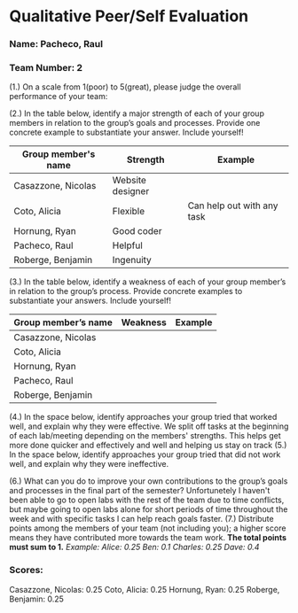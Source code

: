 # Qualitative Peer/Self Evaluation

### Name: Pacheco, Raul
### Team Number: 2

(1.) On a scale from 1(poor) to 5(great), please judge the overall performance of your team:

(2.) In the table below, identify a major strength of each of your group members in relation to the group’s goals and processes. Provide one concrete example to substantiate your answer. Include yourself!

| Group member's name | Strength | Example |
| ------------------- | -------- | ------- |
|Casazzone, Nicolas|Website designer||
|Coto, Alicia|Flexible|Can help out with any task|
|Hornung, Ryan|Good coder||
|Pacheco, Raul|Helpful||
|Roberge, Benjamin|Ingenuity||

(3.) In the table below, identify a weakness of each of your group member’s in relation to the group’s process. Provide concrete examples to substantiate your answers. Include yourself!

| Group member’s name | Weakness | Example |
| ------------------- | -------- | ------- |
|Casazzone, Nicolas|||
|Coto, Alicia|||
|Hornung, Ryan|||
|Pacheco, Raul|||
|Roberge, Benjamin|||

(4.) In the space below, identify approaches your group tried that worked well, and explain why they were effective.
We split off tasks at the beginning of each lab/meeting depending on the members' strengths. This helps get more done quicker and effectively and well and helping us stay on track
(5.) In the space below, identify approaches your group tried that did not work well, and explain why they were ineffective.

(6.) What can you do to improve your own contributions to the group’s goals and processes in the final part of the semester?
Unfortunetely I haven't been able to go to open labs with the rest of the team due to time conflicts, but maybe going to open labs alone for short periods of time throughout the week and with specific tasks I can help reach goals faster.
(7.) Distribute points among the members of your team (not including you); a higher score means they have contributed more towards the team work. **The total points must sum to 1.**
*Example:
Alice: 0.25
Ben: 0.1
Charles: 0.25
Dave: 0.4*

### Scores:
Casazzone, Nicolas: 0.25
Coto, Alicia:  0.25
Hornung, Ryan:  0.25
Roberge, Benjamin:  0.25

